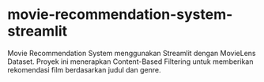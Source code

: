 # movie-recommendation-system-streamlit
Movie Recommendation System menggunakan Streamlit dengan MovieLens Dataset.  Proyek ini menerapkan Content-Based Filtering untuk memberikan rekomendasi film  berdasarkan judul dan genre.
